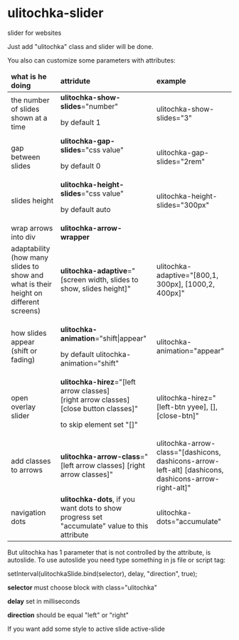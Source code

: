 # ulitochka-slider
slider for websites
<p>Just add "ulitochka" class and slider will be done.</p>
<p>You also can customize some parameters with attributes:</p>
<table>
	<thead>
		<tr>
      <td><b>what is he doing</b></td>
			<td><b>attridute</b></td>
			<td><b>example</b></td>
		</tr>
	</thead>
	<tbody>
	<tr>
		<td>the number of slides shown at a time</td>
		<td>
            <b>ulitochka-show-slides</b>="number"
            <p>by default 1</p>
        </td>
		<td>ulitochka-show-slides="3"</td>
	</tr>
	<tr>
		<td>gap between slides</td>
		<td>
            <b>ulitochka-gap-slides</b>="css value"
            <p>by default 0</p>
        </td>
		<td>ulitochka-gap-slides="2rem"</td>
	</tr>
	<tr>
		<td>slides height</td>
		<td>
            <b>ulitochka-height-slides</b>="css value"
            <p>by default auto</p>
        </td>
		<td>ulitochka-height-slides="300px"</td>
	</tr>
	<tr>
		<td>wrap arrows into div</td>
		<td><b>ulitochka-arrow-wrapper</b></td>
		<td></td>
	</tr>
	<tr>
		<td>adaptability (how many slides to show and what is their height on different screens)</td>
		<td><b>ulitochka-adaptive</b>="[screen width, slides to show, slides height]"</td>
		<td>ulitochka-adaptive="[800,1, 300px], [1000,2, 400px]"</td>
	</tr>
	<tr>
		<td>how slides appear (shift or fading)</td>
		<td>
            <p><b>ulitochka-animation</b>="shift|appear"<p>
            <p>by default ulitochka-animation="shift"<p>
        </td>
		<td>ulitochka-animation="appear"</td>
	</tr>
	<tr>
		<td>open overlay slider</td>
		<td><b>ulitochka-hirez</b>="[left arrow classes] <br>[right arrow classes] <br>[close button classes]" <p>to skip element set "[]"</p></td>
		<td>ulitochka-hirez="[left-btn yyee], [], [close-btn]"</td>
	</tr>
	<tr>
		<td>add classes to arrows</td>
		<td><b>ulitochka-arrow-class</b>="[left arrow classes] [right arrow classes]"</td>
		<td>ulitochka-arrow-class="[dashicons, dashicons-arrow-left-alt] [dashicons, dashicons-arrow-right-alt]"</td>
	</tr>
	<tr>
		<td>navigation dots</td>
		<td><b>ulitochka-dots</b>, if you want dots to show progress set "accumulate" value to this attribute</td>
		<td>ulitochka-dots="accumulate"</td>
	</tr>
	</tbody>
</table>
<p>But ulitochka has 1 parameter that is not controlled by the attribute, is autoslide. To use autoslide you need type something in js file or script tag:</p>
<p>setInterval(ulitochkaSlide.bind(selector), delay, "direction", true);</p>
<p><b>selector</b> must choose block with class="ulitochka"</p>
<p><b>delay</b> set in milliseconds</p>
<p><b>direction</b> should be equal "left" or "right"</p>
<p>If you want add some style to active slide active-slide</p>
